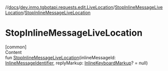 //[docs](../../../index.md)/[dev.inmo.tgbotapi.requests.edit.LiveLocation](../index.md)/[StopInlineMessageLiveLocation](index.md)/[StopInlineMessageLiveLocation](-stop-inline-message-live-location.md)



# StopInlineMessageLiveLocation  
[common]  
Content  
fun [StopInlineMessageLiveLocation](-stop-inline-message-live-location.md)(inlineMessageId: [InlineMessageIdentifier](../../dev.inmo.tgbotapi.types/index.md#%5Bdev.inmo.tgbotapi.types%2FInlineMessageIdentifier%2F%2F%2FPointingToDeclaration%2F%5D%2FClasslikes%2F625018081), replyMarkup: [InlineKeyboardMarkup](../../dev.inmo.tgbotapi.types.buttons/-inline-keyboard-markup/index.md)? = null)  




